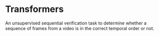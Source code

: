 # Transformers
An unsupervised sequential verification task to determine whether a sequence of frames from a video is in the correct temporal order or not.
